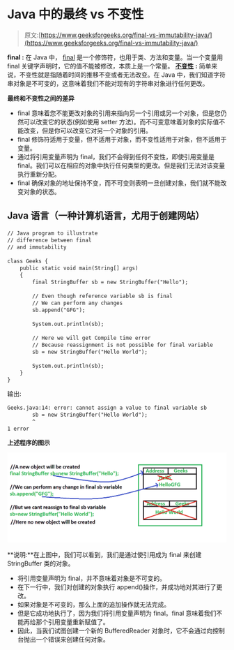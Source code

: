 # Java 中的最终 vs 不变性

> 原文:[https://www.geeksforgeeks.org/final-vs-immutability-java/](https://www.geeksforgeeks.org/final-vs-immutability-java/)

**final :** 在 Java 中， [final](https://www.geeksforgeeks.org/final-keyword-java/) 是一个修饰符，也用于类、方法和变量。当一个变量用 final 关键字声明时，它的值不能被修改，本质上是一个常量。
[**不变性**](https://www.geeksforgeeks.org/create-immutable-class-java/) **:** 简单来说，不变性就是指随着时间的推移不变或者无法改变。在 Java 中，我们知道字符串对象是不可变的，这意味着我们不能对现有的字符串对象进行任何更改。

**最终和不变性之间的差异**

*   final 意味着您不能更改对象的引用来指向另一个引用或另一个对象，但是您仍然可以改变它的状态(例如使用 setter 方法)。而不可变意味着对象的实际值不能改变，但是你可以改变它对另一个对象的引用。
*   final 修饰符适用于变量，但不适用于对象，而不变性适用于对象，但不适用于变量。
*   通过将引用变量声明为 final，我们不会得到任何不变性，即使引用变量是 final。我们可以在相应的对象中执行任何类型的更改。但是我们无法对该变量执行重新分配。
*   final 确保对象的地址保持不变，而不可变则表明一旦创建对象，我们就不能改变对象的状态。

## Java 语言（一种计算机语言，尤用于创建网站）

```
// Java program to illustrate
// difference between final
// and immutability

class Geeks {
    public static void main(String[] args)
    {
        final StringBuffer sb = new StringBuffer("Hello");

        // Even though reference variable sb is final
        // We can perform any changes
        sb.append("GFG");

        System.out.println(sb);

        // Here we will get Compile time error
        // Because reassignment is not possible for final variable
        sb = new StringBuffer("Hello World");

        System.out.println(sb);
    }
}
```

输出:

```
Geeks.java:14: error: cannot assign a value to final variable sb
        sb = new StringBuffer("Hello World");
        ^
1 error
```

**上述程序的图示**

![final vs Immutability](img/dbce1cb829365e7196f2cccbf99be122.png)

**说明:**在上图中，我们可以看到，我们是通过使引用成为 final 来创建 StringBuffer 类的对象。

*   将引用变量声明为 final，并不意味着对象是不可变的。
*   在下一行中，我们对创建的对象执行 append()操作，并成功地对其进行了更改。
*   如果对象是不可变的，那么上面的追加操作就无法完成。
*   但是它成功地执行了，因为我们将引用变量声明为 final。final 意味着我们不能再给那个引用变量重新赋值了。
*   因此，当我们试图创建一个新的 BufferedReader 对象时，它不会通过向控制台抛出一个错误来创建任何对象。